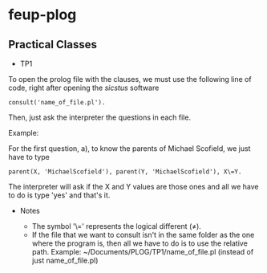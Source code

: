 # feup-plog

## Practical Classes

- TP1

To open the prolog file with the clauses, we must use the following line of code, right after opening the *sicstus* software

```pearl
consult('name_of_file.pl').
```
Then, just ask the interpreter the questions in each file.

Example:

For the first question, a), to know the parents of Michael Scofield, we just have to type

```pearl
parent(X, 'MichaelScofield'), parent(Y, 'MichaelScofield'), X\=Y.
```
The interpreter will ask if the X and Y values are those ones and all we have to do is type 'yes' and that's it.

- Notes

  * The symbol '\\=' represents the logical different (≠).
  * If the file that we want to consult isn't in the same folder as the one where the program is, then all we have to do is to use the relative path. Example: ~/Documents/PLOG/TP1/name_of_file.pl (instead of just name_of_file.pl) 
